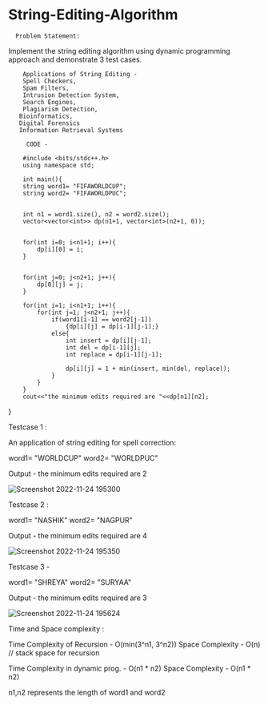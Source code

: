# String-Editing-Algorithm

      Problem Statement:
                         
                          
   Implement the string editing algorithm using dynamic programming approach and demonstrate 3 test cases.

        Applications of String Editing -
        Spell Checkers, 
        Spam Filters, 
        Intrusion Detection System, 
        Search Engines, 
        Plagiarism Detection, 
       Bioinformatics,
       Digital Forensics 
       Information Retrieval Systems

         CODE -
                   
        #include <bits/stdc++.h>
        using namespace std;

        int main(){
        string word1= "FIFAWORLDCUP";
        string word2= "FIFAWORLDPUC";


        int n1 = word1.size(), n2 = word2.size();
        vector<vector<int>> dp(n1+1, vector<int>(n2+1, 0));
        
        
        for(int i=0; i<n1+1; i++){
            dp[i][0] = i;
        }
            
        
        for(int j=0; j<n2+1; j++){
            dp[0][j] = j;
        }
            
        for(int i=1; i<n1+1; i++){
            for(int j=1; j<n2+1; j++){
                if(word1[i-1] == word2[j-1])
                    {dp[i][j] = dp[i-1][j-1];}
                else{
                    int insert = dp[i][j-1];
                    int del = dp[i-1][j];
                    int replace = dp[i-1][j-1];
                    
                    dp[i][j] = 1 + min(insert, min(del, replace));
                }
            }
        }
        cout<<"the minimum edits required are "<<dp[n1][n2];
        
}
        
        
Testcase 1 :
        
 An application of string editing for spell correction:

word1= "WORLDCUP"
word2= "WORLDPUC"

Output - the minimum edits required are 2

![Screenshot 2022-11-24 195300](https://user-images.githubusercontent.com/108607292/203808068-35e46405-18e9-4f1e-8995-8553dadc0ceb.png)

Testcase 2 :

word1= "NASHIK"
word2= "NAGPUR"

Output - the minimum edits required are 4


![Screenshot 2022-11-24 195350](https://user-images.githubusercontent.com/108607292/203808263-24cde88a-1fee-4f39-a545-32844656a75f.png)



Testcase 3 -

word1= "SHREYA"
word2= "SURYAA"

Output - the minimum edits required are 3


![Screenshot 2022-11-24 195624](https://user-images.githubusercontent.com/108607292/203808326-9a8aedf3-a1a8-4711-a083-348f9856fa16.png)

Time and Space complexity :


Time Complexity of Recursion - O(min(3^n1, 3^n2)) 
Space Complexity - O(n)    // stack space for recursion

Time Complexity in dynamic prog. -  O(n1 * n2)
Space Complexity - O(n1 * n2)

n1,n2 represents the length of word1 and word2




        
        
        
        
        
        
        
        
        
        
        
        
        
        
        
        
        
        
        
        
        
        
        
     

